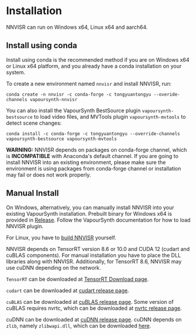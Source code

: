 # Installation

NNVISR can run on Windows x64, Linux x64 and aarch64.

## Install using conda

Install using conda is the recommended method if you are on Windows x64
or Linux x64 platform, and you already have a conda installation on your system.

To create a new environment named `nnvisr` and install NNVISR, run:

```
conda create -n nnvisr -c conda-forge -c tongyuantongyu --overide-channels vapoursynth-nnvisr
```

You can also install the VapourSynth BestSource plugin `vapoursynth-bestsource`
to load video files, and MVTools plugin `vapoursynth-mvtools` to
detect scene changes:

```
conda install -c conda-forge -c tongyuantongyu --override-channels vapoursynth-bestsource vapoursynth-mvtools
```

**WARNING:** NNVISR depends on packages on conda-forge channel, which is **INCOMPATIBLE**
with Anaconda's default channel. If you are going to install NNVISR into
an existing environment, please make sure the environment is using packages
from conda-forge channel or installation may fail or does not work properly.

## Manual Install

On Windows, alternatively, you can manually install NNVISR into your existing
VapourSynth installation. Prebuilt binary for Windows x64
is provided in
[Release](https://github.com/tongyuantongyu/vs-NNVISR/releases).
Follow the VapourSynth documentation for how to load NNVISR plugin.

For Linux, you have to [build NNVISR](https://github.com/tongyuantongyu/vs-NNVISR/blob/main/docs/build.md) yourself.

NNVISR depends on TensorRT version 8.6 or 10.0 and CUDA 12 (cudart and cuBLAS components).
For manual installation you have to place the DLL libraries along with NNVISR.
Additionally, for TensorRT 8.6, NNVISR may use cuDNN depending on the network.

`TensorRT` can be downloaded at
[TensorRT Download page](https://developer.nvidia.com/tensorrt/download).

`cudart` can be downloaded at [cudart release page](https://developer.download.nvidia.com/compute/cuda/redist/cuda_cudart/windows-x86_64/).

`cuBLAS` can be downloaded at [cuBLAS release page](https://developer.download.nvidia.com/compute/cuda/redist/libcublas/windows-x86_64/).
Some version of cuBLAS requires nvrtc, which can be downloaded at
[nvrtc release page](https://developer.download.nvidia.com/compute/cuda/redist/cuda_nvrtc/windows-x86_64/).

cuDNN can be downloaded at
[cuDNN release page](https://developer.download.nvidia.com/compute/cudnn/redist/cudnn/windows-x86_64/).
cuDNN depends on `zlib`, namely `zlibwapi.dll`, which can be downloaded [here](http://www.winimage.com/zLibDll/zlib123dllx64.zip).
